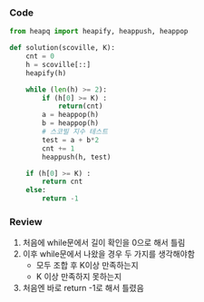 ### Code

```python
from heapq import heapify, heappush, heappop

def solution(scoville, K):
    cnt = 0
    h = scoville[::]
    heapify(h)

    while (len(h) >= 2):
        if (h[0] >= K) :
            return(cnt)
        a = heappop(h)
        b = heappop(h)
        # 스코빌 지수 테스트
        test = a + b*2
        cnt += 1
        heappush(h, test)

    if (h[0] >= K) :
        return cnt
    else:
        return -1
```

### Review

1. 처음에 while문에서 길이 확인을 0으로 해서 틀림
2. 이후 while문에서 나왔을 경우 두 가지를 생각해야함
   - 모두 조합 후 K이상 만족하는지
   - K 이상 만족하지 못하는지
3. 처음엔 바로 return -1로 해서 틀렸음
